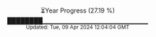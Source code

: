 <p align="center">
⏳Year Progress (27.19 %)<br>
████████▁▁▁▁▁▁▁▁▁▁▁▁▁▁▁▁▁▁▁▁▁▁ <br>
<sub>Updated: Tue, 09 Apr 2024 12:04:04 GMT</sub>
</p>

